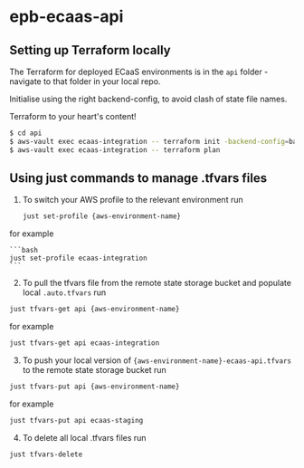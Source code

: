 
# epb-ecaas-api

## Setting up Terraform locally

The Terraform for deployed ECaaS environments is in the `api` folder - navigate to that folder in your local repo. 

Initialise using the right backend-config, to avoid clash of state file names.

Terraform to your heart's content!

```bash
$ cd api
$ aws-vault exec ecaas-integration -- terraform init -backend-config=backend_ecaas_api_integration.hcl
$ aws-vault exec ecaas-integration -- terraform plan
```

## Using just commands to manage .tfvars files
1. To switch your AWS profile to the relevant environment run

    ```bash
    just set-profile {aws-environment-name}
    ```

  for example

    ```bash
    just set-profile ecaas-integration
    ```

2. To pull the tfvars file from the remote state storage bucket and populate local `.auto.tfvars` run

  ```bash
  just tfvars-get api {aws-environment-name}
  ```
    
  for example 

  ```bash
  just tfvars-get api ecaas-integration
  ```

3. To push your local version of `{aws-environment-name}-ecaas-api.tfvars` to the remote state storage bucket run

  ```bash
  just tfvars-put api {aws-environment-name}
  ```

  for example

  ```bash
  just tfvars-put api ecaas-staging
  ```

4. To delete all local .tfvars files run

  ```bash
  just tfvars-delete
  ```